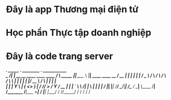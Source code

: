 # Đây là app Thương mại điện tử
# Học phần Thực tập doanh nghiệp
# Đây là code trang server
___________.__                                     _____         .__  ________  .__                ___________     
\__    ___/|  |__  __ __  ____   ____    ____     /     \ _____  |__| \______ \ |__| ____   ____   \__    ___/_ __ 
  |    |   |  |  \|  |  \/  _ \ /    \  / ___\   /  \ /  \\__  \ |  |  |    |  \|  |/ __ \ /    \    |    | |  |  \
  |    |   |   Y  \  |  (  <_> )   |  \/ /_/  > /    Y    \/ __ \|  |  |    `   \  \  ___/|   |  \   |    | |  |  /
  |____|   |___|  /____/ \____/|___|  /\___  /  \____|__  (____  /__| /_______  /__|\___  >___|  /   |____| |____/ 
                \/                  \//_____/           \/     \/             \/        \/     \/                  
